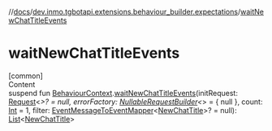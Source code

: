 //[docs](../../index.md)/[dev.inmo.tgbotapi.extensions.behaviour_builder.expectations](index.md)/[waitNewChatTitleEvents](wait-new-chat-title-events.md)



# waitNewChatTitleEvents  
[common]  
Content  
suspend fun [BehaviourContext](../dev.inmo.tgbotapi.extensions.behaviour_builder/-behaviour-context/index.md).[waitNewChatTitleEvents](wait-new-chat-title-events.md)(initRequest: [Request](../dev.inmo.tgbotapi.requests.abstracts/-request/index.md)<*>? = null, errorFactory: [NullableRequestBuilder](index.md#%5Bdev.inmo.tgbotapi.extensions.behaviour_builder.expectations%2FNullableRequestBuilder%2F%2F%2FPointingToDeclaration%2F%5D%2FClasslikes%2F625018081)<*> = { null }, count: [Int](https://kotlinlang.org/api/latest/jvm/stdlib/kotlin/-int/index.html) = 1, filter: [EventMessageToEventMapper](index.md#%5Bdev.inmo.tgbotapi.extensions.behaviour_builder.expectations%2FEventMessageToEventMapper%2F%2F%2FPointingToDeclaration%2F%5D%2FClasslikes%2F625018081)<[NewChatTitle](../dev.inmo.tgbotapi.types.message.ChatEvents/-new-chat-title/index.md)>? = null): [List](https://kotlinlang.org/api/latest/jvm/stdlib/kotlin.collections/-list/index.html)<[NewChatTitle](../dev.inmo.tgbotapi.types.message.ChatEvents/-new-chat-title/index.md)>  



